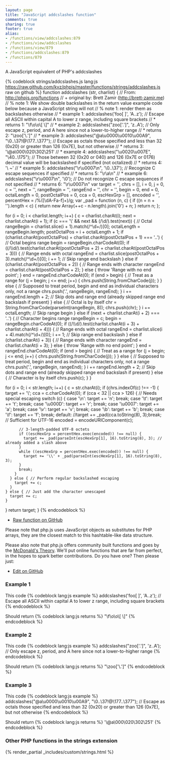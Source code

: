 ```yaml
---
layout: page
title: "JavaScript addcslashes function"
comments: true
sharing: true
footer: true
alias:
- /functions/view/addcslashes:879
- /functions/view/addcslashes
- /functions/view/879
- /functions/addcslashes:879
- /functions/879
---
```

<!-- Generated by Rakefile:build -->
A JavaScript equivalent of PHP's addcslashes

{% codeblock strings/addcslashes.js lang:js https://raw.github.com/kvz/phpjs/master/functions/strings/addcslashes.js raw on github %}
function addcslashes (str, charlist) {
  // From: http://phpjs.org/functions
  // +   original by: Brett Zamir (http://brett-zamir.me)
  // %  note 1: We show double backslashes in the return value example code below because a JavaScript string will not
  // %  note 1: render them as backslashes otherwise
  // *     example 1: addcslashes('foo[ ]', 'A..z'); // Escape all ASCII within capital A to lower z range, including square brackets
  // *     returns 1: "\\f\\o\\o\\[ \\]"
  // *     example 2: addcslashes("zoo['.']", 'z..A'); // Only escape z, period, and A here since not a lower-to-higher range
  // *     returns 2: "\\zoo['\\.']"
  // *     example 3: addcslashes("@a\u0000\u0010\u00A9", "\0..\37!@\177..\377"); // Escape as octals those specified and less than 32 (0x20) or greater than 126 (0x7E), but not otherwise
  // *     returns 3: '\\@a\\000\\020\\302\\251'
  // *     example 4: addcslashes("\u0020\u007E", "\40..\175"); // Those between 32 (0x20 or 040) and 126 (0x7E or 0176) decimal value will be backslashed if specified (not octalized)
  // *     returns 4: '\\ ~'
  // *     example 5: addcslashes("\r\u0007\n", '\0..\37'); // Recognize C escape sequences if specified
  // *     returns 5: "\\r\\a\\n"
  // *     example 6: addcslashes("\r\u0007\n", '\0'); // Do not recognize C escape sequences if not specified
  // *     returns 6: "\r\u0007\n"
  var target = '',
    chrs = [],
    i = 0,
    j = 0,
    c = '',
    next = '',
    rangeBegin = '',
    rangeEnd = '',
    chr = '',
    begin = 0,
    end = 0,
    octalLength = 0,
    postOctalPos = 0,
    cca = 0,
    escHexGrp = [],
    encoded = '',
    percentHex = /%([\dA-Fa-f]+)/g;
  var _pad = function (n, c) {
    if ((n = n + '').length < c) {
      return new Array(++c - n.length).join('0') + n;
    }
    return n;
  };

  for (i = 0; i < charlist.length; i++) {
    c = charlist.charAt(i);
    next = charlist.charAt(i + 1);
    if (c === '\\' && next && (/\d/).test(next)) { // Octal
      rangeBegin = charlist.slice(i + 1).match(/^\d+/)[0];
      octalLength = rangeBegin.length;
      postOctalPos = i + octalLength + 1;
      if (charlist.charAt(postOctalPos) + charlist.charAt(postOctalPos + 1) === '..') { // Octal begins range
        begin = rangeBegin.charCodeAt(0);
        if ((/\\\d/).test(charlist.charAt(postOctalPos + 2) + charlist.charAt(postOctalPos + 3))) { // Range ends with octal
          rangeEnd = charlist.slice(postOctalPos + 3).match(/^\d+/)[0];
          i += 1; // Skip range end backslash
        } else if (charlist.charAt(postOctalPos + 2)) { // Range ends with character
          rangeEnd = charlist.charAt(postOctalPos + 2);
        } else {
          throw 'Range with no end point';
        }
        end = rangeEnd.charCodeAt(0);
        if (end > begin) { // Treat as a range
          for (j = begin; j <= end; j++) {
            chrs.push(String.fromCharCode(j));
          }
        } else { // Supposed to treat period, begin and end as individual characters only, not a range
          chrs.push('.', rangeBegin, rangeEnd);
        }
        i += rangeEnd.length + 2; // Skip dots and range end (already skipped range end backslash if present)
      } else { // Octal is by itself
        chr = String.fromCharCode(parseInt(rangeBegin, 8));
        chrs.push(chr);
      }
      i += octalLength; // Skip range begin
    } else if (next + charlist.charAt(i + 2) === '..') { // Character begins range
      rangeBegin = c;
      begin = rangeBegin.charCodeAt(0);
      if ((/\\\d/).test(charlist.charAt(i + 3) + charlist.charAt(i + 4))) { // Range ends with octal
        rangeEnd = charlist.slice(i + 4).match(/^\d+/)[0];
        i += 1; // Skip range end backslash
      } else if (charlist.charAt(i + 3)) { // Range ends with character
        rangeEnd = charlist.charAt(i + 3);
      } else {
        throw 'Range with no end point';
      }
      end = rangeEnd.charCodeAt(0);
      if (end > begin) { // Treat as a range
        for (j = begin; j <= end; j++) {
          chrs.push(String.fromCharCode(j));
        }
      } else { // Supposed to treat period, begin and end as individual characters only, not a range
        chrs.push('.', rangeBegin, rangeEnd);
      }
      i += rangeEnd.length + 2; // Skip dots and range end (already skipped range end backslash if present)
    } else { // Character is by itself
      chrs.push(c);
    }
  }

  for (i = 0; i < str.length; i++) {
    c = str.charAt(i);
    if (chrs.indexOf(c) !== -1) {
      target += '\\';
      cca = c.charCodeAt(0);
      if (cca < 32 || cca > 126) { // Needs special escaping
        switch (c) {
        case '\n':
          target += 'n';
          break;
        case '\t':
          target += 't';
          break;
        case '\u000D':
          target += 'r';
          break;
        case '\u0007':
          target += 'a';
          break;
        case '\v':
          target += 'v';
          break;
        case '\b':
          target += 'b';
          break;
        case '\f':
          target += 'f';
          break;
        default:
          //target += _pad(cca.toString(8), 3);break; // Sufficient for UTF-16
          encoded = encodeURIComponent(c);

          // 3-length-padded UTF-8 octets
          if ((escHexGrp = percentHex.exec(encoded)) !== null) {
            target += _pad(parseInt(escHexGrp[1], 16).toString(8), 3); // already added a slash above
          }
          while ((escHexGrp = percentHex.exec(encoded)) !== null) {
            target += '\\' + _pad(parseInt(escHexGrp[1], 16).toString(8), 3);
          }
          break;
        }
      } else { // Perform regular backslashed escaping
        target += c;
      }
    } else { // Just add the character unescaped
      target += c;
    }
  }
  return target;
}
{% endcodeblock %}

 - [Raw function on GitHub](https://github.com/kvz/phpjs/blob/master/functions/strings/addcslashes.js)

Please note that php.js uses JavaScript objects as substitutes for PHP arrays, they are 
the closest match to this hashtable-like data structure. 

Please also note that php.js offers community built functions and goes by the 
[McDonald's Theory](https://medium.com/what-i-learned-building/9216e1c9da7d). We'll put online 
functions that are far from perfect, in the hopes to spark better contributions. 
Do you have one? Then please just: 

 - [Edit on GitHub](https://github.com/kvz/phpjs/edit/master/functions/strings/addcslashes.js)

### Example 1
This code
{% codeblock lang:js example %}
addcslashes('foo[ ]', 'A..z'); // Escape all ASCII within capital A to lower z range, including square brackets
{% endcodeblock %}

Should return
{% codeblock lang:js returns %}
"\\f\\o\\o\\[ \\]"
{% endcodeblock %}

### Example 2
This code
{% codeblock lang:js example %}
addcslashes("zoo['.']", 'z..A'); // Only escape z, period, and A here since not a lower-to-higher range
{% endcodeblock %}

Should return
{% codeblock lang:js returns %}
"\\zoo['\\.']"
{% endcodeblock %}

### Example 3
This code
{% codeblock lang:js example %}
addcslashes("@a\u0000\u0010\u00A9", "\0..\37!@\177..\377"); // Escape as octals those specified and less than 32 (0x20) or greater than 126 (0x7E), but not otherwise
{% endcodeblock %}

Should return
{% codeblock lang:js returns %}
'\\@a\\000\\020\\302\\251'
{% endcodeblock %}


### Other PHP functions in the strings extension
{% render_partial _includes/custom/strings.html %}
